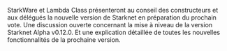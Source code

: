 StarkWare et Lambda Class présenteront au conseil des constructeurs et aux délégués la nouvelle version de Starknet en préparation du prochain vote. Une discussion ouverte concernant la mise à niveau de la version Starknet Alpha v0.12.0. Et une explication détaillée de toutes les nouvelles fonctionnalités de la prochaine version.